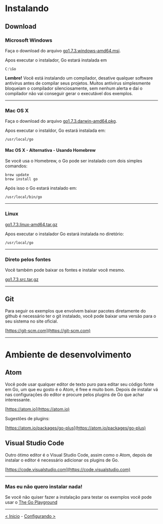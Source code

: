 # Instalando

## Download

### Microsoft Windows
Faça o download do arquivo [go1.7.3.windows-amd64.msi](https://storage.googleapis.com/golang/go1.7.3.windows-amd64.msi).

Apos executar o instalador, Go estará instalada em

```
C:\Go
```

**Lembre!** Você está instalando um compilador, desative qualquer software antivirus antes de compilar seus projetos. Muitos antivirus simplesmente bloqueiam o compilador silenciosamente, sem nenhum alerta e daí o compilador não vai conseguir gerar o executável dos exemplos.

---
### Mac OS X
Faça o download do arquivo [go1.7.3.darwin-amd64.pkg](https://storage.googleapis.com/golang/go1.7.3.darwin-amd64.pkg).

Apos executar o instaldor, Go estará instalada em:

```
/usr/local/go
```
#### Mac OS X - Alternativa - Usando Homebrew
Se você usa o Homebrew, o Go pode ser instalado com dois simples comandos:

```
brew update
brew install go
```

Após isso o Go estará instalado em:
```
/usr/local/bin/go
```

---
### Linux
[go1.7.3.linux-amd64.tar.gz](https://storage.googleapis.com/golang/go1.7.3.linux-amd64.tar.gz)

Apos executar o instalador Go estará instalada no diretório:

```
/usr/local/go
```
---
### Direto pelos fontes
Você também pode baixar os fontes e instalar você mesmo.

[go1.7.3.src.tar.gz](https://storage.googleapis.com/golang/go1.7.3.src.tar.gz)

---
## Git

Para seguir os exemplos que envolvem baixar pacotes diretamente do github é necessário ter o git instalado, você pode baixar uma versão para o seu sistema no site oficial.

[https://git-scm.com](https://git-scm.com)


---
# Ambiente de desenvolvimento

## Atom

Você pode usar qualquer editor de texto puro para editar seu código fonte em Go, um que eu gosto é o Atom, é free e muito bom. Depois de instalar vá nas configurações do editor e procure pelos plugins de Go que achar interessante.

[https://atom.io](https://atom.io)

Sugestões de plugins:

[https://atom.io/packages/go-plus](https://atom.io/packages/go-plus)

## Visual Studio Code

Outro ótimo editor é o Visual Studio Code, assim como o Atom, depois de instalar o editor é necessário adicionar os plugins de Go.

[https://code.visualstudio.com](https://code.visualstudio.com)

---
### Mas eu não quero instalar nada!

Se você não quiser fazer a instalação para testar os exemplos você pode usar o [The Go Playground](https://play.golang.org)

---

[< Inicio](README.md) - [Configurando >](configurando.md)
